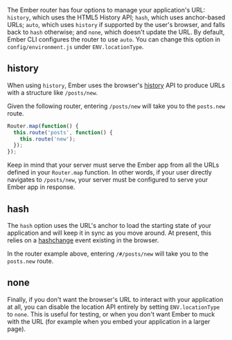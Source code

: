 The Ember router has four options to manage your application's URL:  `history`,
which uses the HTML5 History API; `hash`, which uses anchor-based URLs; `auto`,
which uses `history` if supported by the user's browser, and falls back to
`hash` otherwise; and `none`, which doesn't update the URL. By default, Ember
CLI configures the router to use `auto`. You can change this option in
`config/environment.js` under `ENV.locationType`.

## history

When using `history`, Ember uses the browser's
[history](http://caniuse.com/history) API to produce URLs with a structure like
`/posts/new`.

Given the following router, entering `/posts/new` will take you to the `posts.new`
route.

```app/router.js
Router.map(function() {
  this.route('posts', function() {
    this.route('new');
  });
});
```

Keep in mind that your server must serve the Ember app from all the URLs defined in your
`Router.map` function. In other words, if your user directly navigates to
`/posts/new`, your server must be configured to serve your Ember app in
response.

## hash

The `hash` option uses the URL's anchor to load the starting state of your
application and will keep it in sync as you move around. At present, this relies
on a [hashchange](http://caniuse.com/hashchange) event existing in the browser.

In the router example above, entering `/#/posts/new` will take you to the `posts.new`
route.

## none

Finally, if you don't want the browser's URL to interact with your application
at all, you can disable the location API entirely by setting `ENV.locationType`
to `none`. This is useful for
testing, or when you don't want Ember to muck with the URL (for example when you embed your
application in a larger page).
